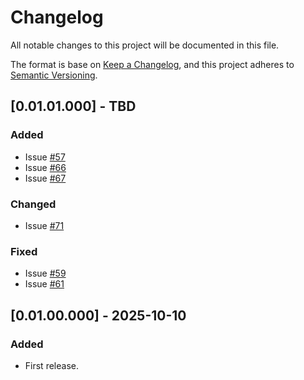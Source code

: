# Changelog
All notable changes to this project will be documented in this file.

The format is base on [Keep a Changelog](https://keepachangelog.com/en/1.1.0/), and this project adheres to [Semantic Versioning](https://semver.org/spec/v2.0.0.html).


## [0.01.01.000] - TBD
### Added
- Issue [#57](https://github.com/j3-signalroom/kafka_cluster-topic-key_distribution-hot_partition_analyzer-tool/issues/57)
- Issue [#66](https://github.com/j3-signalroom/kafka_cluster-topic-key_distribution-hot_partition_analyzer-tool/issues/66)
- Issue [#67](https://github.com/j3-signalroom/kafka_cluster-topic-key_distribution-hot_partition_analyzer-tool/issues/67)

### Changed
- Issue [#71](https://github.com/j3-signalroom/kafka_cluster-topic-key_distribution-hot_partition_analyzer-tool/issues/71)

### Fixed
- Issue [#59](https://github.com/j3-signalroom/kafka_cluster-topic-key_distribution-hot_partition_analyzer-tool/issues/59)
- Issue [#61](https://github.com/j3-signalroom/kafka_cluster-topic-key_distribution-hot_partition_analyzer-tool/issues/61)

## [0.01.00.000] - 2025-10-10
### Added
- First release.

